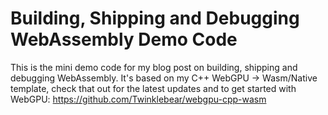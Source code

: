 # Building, Shipping and Debugging WebAssembly Demo Code

This is the mini demo code for my blog post on building, shipping
and debugging WebAssembly. It's based on my C++ WebGPU -> Wasm/Native
template, check that out for the latest updates and to get
started with WebGPU: https://github.com/Twinklebear/webgpu-cpp-wasm
